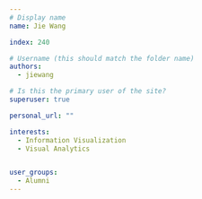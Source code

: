 ```yaml
---
# Display name
name: Jie Wang

index: 240

# Username (this should match the folder name)
authors:
  - jiewang

# Is this the primary user of the site?
superuser: true

personal_url: ""

interests:
  - Information Visualization
  - Visual Analytics


user_groups:
  - Alumni
---
```

